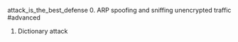 attack_is_the_best_defense
0. ARP spoofing and sniffing unencrypted traffic
#advanced
1. Dictionary attack
